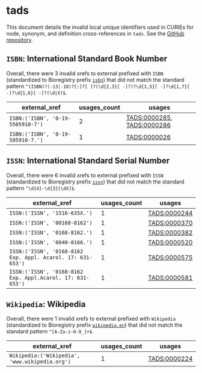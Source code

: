# tads

This document details the invalid local unique identifiers used in CURIEs
for node, synonym, and definition cross-references in `tads`. See the [GitHub repository](https://github.com/VEuPathDB-ontology/TADS).


## `ISBN`: International Standard Book Number

Overall, there were 3 invalid
xrefs to external prefixed with `ISBN` (standardized to Bioregistry
prefix [`isbn`](https://bioregistry.io/isbn)) that
did not match the standard pattern `^(ISBN)?(-13|-10)?[:]?[ ]?(\d{2,3}[ -]?)?\d{1,5}[ -]?\d{1,7}[ -]?\d{1,6}[ -]?(\d|X)$`.

| external_xref                     |   usages_count | usages                                                                                                                   |
|-----------------------------------|----------------|--------------------------------------------------------------------------------------------------------------------------|
| `ISBN:('ISBN', '0-19-5505910-7')` |              2 | [TADS:0000285](http://purl.obolibrary.org/obo/TADS_0000285), [TADS:0000286](http://purl.obolibrary.org/obo/TADS_0000286) |
| `ISBN:('ISBN', '0-19-505910-7.')` |              1 | [TADS:0000026](http://purl.obolibrary.org/obo/TADS_0000026)                                                              |

## `ISSN`: International Standard Serial Number

Overall, there were 6 invalid
xrefs to external prefixed with `ISSN` (standardized to Bioregistry
prefix [`issn`](https://bioregistry.io/issn)) that
did not match the standard pattern `^\d{4}-\d{3}[\dX]$`.

| external_xref                                               |   usages_count | usages                                                      |
|-------------------------------------------------------------|----------------|-------------------------------------------------------------|
| `ISSN:('ISSN', '1516-635X.')`                               |              1 | [TADS:0000244](http://purl.obolibrary.org/obo/TADS_0000244) |
| `ISSN:('ISSN', '00168-8162')`                               |              1 | [TADS:0000370](http://purl.obolibrary.org/obo/TADS_0000370) |
| `ISSN:('ISSN', '0168-8162.')`                               |              1 | [TADS:0000382](http://purl.obolibrary.org/obo/TADS_0000382) |
| `ISSN:('ISSN', '0040-8166.')`                               |              1 | [TADS:0000520](http://purl.obolibrary.org/obo/TADS_0000520) |
| `ISSN:('ISSN', '0168-8162 Exp. Appl. Acarol. 17: 631-653')` |              1 | [TADS:0000575](http://purl.obolibrary.org/obo/TADS_0000575) |
| `ISSN:('ISSN', '0168-8162 Exp. Appl.Acarol. 17: 631-653')`  |              1 | [TADS:0000581](http://purl.obolibrary.org/obo/TADS_0000581) |

## `Wikipedia`: Wikipedia

Overall, there were 1 invalid
xrefs to external prefixed with `Wikipedia` (standardized to Bioregistry
prefix [`wikipedia.en`](https://bioregistry.io/wikipedia.en)) that
did not match the standard pattern `^[A-Za-z-0-9_]+$`.

| external_xref                                  |   usages_count | usages                                                      |
|------------------------------------------------|----------------|-------------------------------------------------------------|
| `Wikipedia:('Wikipedia', 'www.wikipedia.org')` |              1 | [TADS:0000224](http://purl.obolibrary.org/obo/TADS_0000224) |

